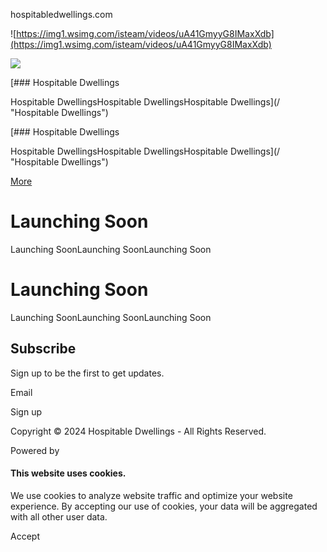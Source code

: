 hospitabledwellings.com



![https://img1.wsimg.com/isteam/videos/uA41GmyyG8IMaxXdb](https://img1.wsimg.com/isteam/videos/uA41GmyyG8IMaxXdb)

[![](https://img1.wsimg.com/isteam/videos/uA41GmyyG8IMaxXdb)](https://websites.godaddy.com/categories/v4/videos/raw/video/uA41GmyyG8IMaxXdb)

[### Hospitable Dwellings

Hospitable DwellingsHospitable DwellingsHospitable Dwellings](/ "Hospitable Dwellings")

[### Hospitable Dwellings

Hospitable DwellingsHospitable DwellingsHospitable Dwellings](/ "Hospitable Dwellings")

[More](#)

Launching Soon
==============

Launching SoonLaunching SoonLaunching Soon

Launching Soon
==============

Launching SoonLaunching SoonLaunching Soon

Subscribe
---------

Sign up to be the first to get updates.

Email

Sign up

Copyright © 2024 Hospitable Dwellings - All Rights Reserved.

Powered by

#### This website uses cookies.

We use cookies to analyze website traffic and optimize your website experience. By accepting our use of cookies, your data will be aggregated with all other user data.

Accept